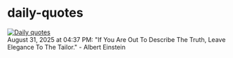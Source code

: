 # daily-quotes
[![Daily quotes](https://github.com/ceepu8/daily-quotes/actions/workflows/daily-quote.yml/badge.svg)](https://github.com/ceepu8/daily-quotes/actions/workflows/daily-quote.yml)<br/>
August 31, 2025 at 04:37 PM: "If You Are Out To Describe The Truth, Leave Elegance To The Tailor." - Albert Einstein
